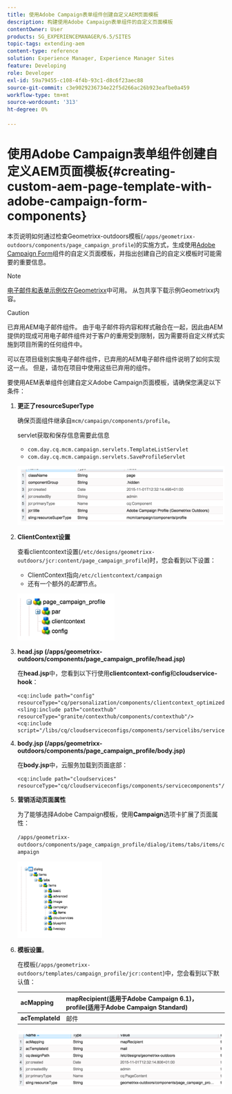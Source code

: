 ```yaml
---
title: 使用Adobe Campaign表单组件创建自定义AEM页面模板
description: 构建使用Adobe Campaign表单组件的自定义页面模板
contentOwner: User
products: SG_EXPERIENCEMANAGER/6.5/SITES
topic-tags: extending-aem
content-type: reference
solution: Experience Manager, Experience Manager Sites
feature: Developing
role: Developer
exl-id: 59a79455-c108-4f4b-93c1-d8c6f23aec88
source-git-commit: c3e9029236734e22f5d266ac26b923eafbe0a459
workflow-type: tm+mt
source-wordcount: '313'
ht-degree: 0%

---
```


# 使用Adobe Campaign表单组件创建自定义AEM页面模板{#creating-custom-aem-page-template-with-adobe-campaign-form-components}

本页说明如何通过检查Geometrixx-outdoors模板(`/apps/geometrixx-outdoors/components/page_campaign_profile`)的实施方式，生成使用[Adobe Campaign Form](/help/sites-authoring/adobe-campaign-components.md)组件的自定义页面模板，并指出创建自己的自定义模板时可能需要的重要信息。

>[!NOTE]
>
>[电子邮件和表单示例仅在Geometrixx](/help/sites-developing/we-retail.md)中可用。 从包共享下载示例Geometrixx内容。

>[!CAUTION]
>
>已弃用AEM电子邮件组件。 由于电子邮件将内容和样式融合在一起，因此由AEM提供的现成可用电子邮件组件对于客户的重用受到限制，因为需要将自定义样式实施到项目所需的任何组件中。
>
>可以在项目级别实施电子邮件组件，已弃用的AEM电子邮件组件说明了如何实现这一点。 但是，请勿在项目中使用这些已弃用的组件。


要使用AEM表单组件创建自定义Adobe Campaign页面模板，请确保您满足以下条件：

1. **更正了resourceSuperType**

   确保页面组件继承自`mcm/campaign/components/profile`。

   servlet获取和保存信息需要此信息

   * `com.day.cq.mcm.campaign.servlets.TemplateListServlet`
   * `com.day.cq.mcm.campaign.servlets.SaveProfileServlet`

   ![chlimage_1-201](assets/chlimage_1-201.png)

1. **ClientContext设置**

   查看clientcontext设置(`/etc/designs/geometrixx-outdoors/jcr:content/page_campaign_profile`)时，您会看到以下设置：

   * ClientContext指向`/etc/clientcontext/campaign`
   * 还有一个额外的&#x200B;*配置*&#x200B;节点。

   ![chlimage_1-202](assets/chlimage_1-202.png)

1. **head.jsp (/apps/geometrixx-outdoors/components/page_campaign_profile/head.jsp)**

   在&#x200B;**head.jsp**&#x200B;中，您看到以下行使用&#x200B;**clientcontext-config**&#x200B;和&#x200B;**cloudservice-hook**：

   ```
   <cq:include path="config" resourceType="cq/personalization/components/clientcontext_optimized/config"/>
   <sling:include path="contexthub" resourceType="granite/contexthub/components/contexthub"/>
   <cq:include script="/libs/cq/cloudserviceconfigs/components/servicelibs/servicelibs.jsp"/>
   ```

1. **body.jsp (/apps/geometrixx-outdoors/components/page_campaign_profile/body.jsp)**

   在&#x200B;**body.jsp**&#x200B;中，云服务加载到页面底部：

   ```
   <cq:include path="cloudservices" resourceType="cq/cloudserviceconfigs/components/servicecomponents"/>
   ```

1. **营销活动页面属性**

   为了能够选择Adobe Campaign模板，使用&#x200B;**Campaign**&#x200B;选项卡扩展了页面属性：

   `/apps/geometrixx-outdoors/components/page_campaign_profile/dialog/items/tabs/items/campaign`

   ![chlimage_1-203](assets/chlimage_1-203.png)

1. **模板设置**。

   在模板(`/apps/geometrixx-outdoors/templates/campaign_profile/jcr:content`)中，您会看到以下默认值：

   | **acMapping** | mapRecipient(适用于Adobe Campaign 6.1)，profile(适用于Adobe Campaign Standard) |
   |---|---|
   | **acTemplateId** | 邮件 |

   ![chlimage_1-204](assets/chlimage_1-204.png)
